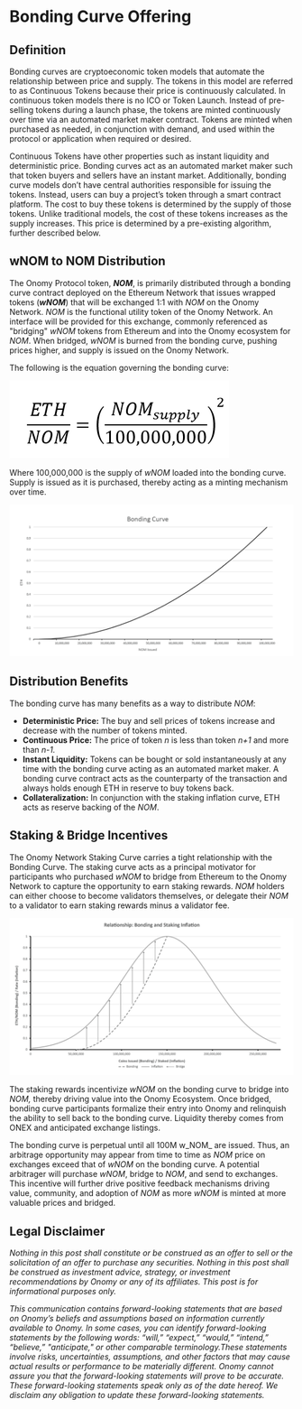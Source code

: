 # Bonding Curve Offering

## Definition

Bonding curves are cryptoeconomic token models that automate the relationship between price and supply. The tokens in this model are referred to as Continuous Tokens because their price is continuously calculated. In continuous token models there is no ICO or Token Launch. Instead of pre-selling tokens during a launch phase, the tokens are minted continuously over time via an automated market maker contract. Tokens are minted when purchased as needed, in conjunction with demand, and used within the protocol or application when required or desired.

Continuous Tokens have other properties such as instant liquidity and deterministic price. Bonding curves act as an automated market maker such that token buyers and sellers have an instant market. Additionally, bonding curve models don’t have central authorities responsible for issuing the tokens. Instead, users can buy a project’s token through a smart contract platform. The cost to buy these tokens is determined by the supply of those tokens. Unlike traditional models, the cost of these tokens increases as the supply increases. This price is determined by a pre-existing algorithm, further described below. 



## wNOM to NOM Distribution

The Onomy Protocol token, _**NOM**_, is primarily distributed through a bonding curve contract deployed on the Ethereum Network that issues wrapped tokens \(_**wNOM**_\) that will be exchanged 1:1 with _NOM_ on the Onomy Network. _NOM_ is the functional utility token of the Onomy Network. An interface will be provided for this exchange, commonly referenced as "bridging" _wNOM_ tokens from Ethereum and into the Onomy ecosystem for _NOM_. When bridged, _wNOM_ is burned from the bonding curve, pushing prices higher, and supply is issued on the Onomy Network.

The following is the equation governing the bonding curve:

![](../.gitbook/assets/image%20%286%29.png)

Where 100,000,000 is the supply of _wNOM_ loaded into the bonding curve. Supply is issued as it is purchased, thereby acting as a minting mechanism over time.

![](../.gitbook/assets/image%20%287%29.png)

## Distribution Benefits

The bonding curve has many benefits as a way to distribute _NOM_:

* **Deterministic Price:** The buy and sell prices of tokens increase and decrease with the number of tokens minted. 
* **Continuous Price:** The price of token _n_ is less than token _n+1_ and more than _n-1._
* **Instant Liquidity:** Tokens can be bought or sold instantaneously at any time with the bonding curve acting as an automated market maker. A bonding curve contract acts as the counterparty of the transaction and always holds enough ETH in reserve to buy tokens back. 
* **Collateralization:** In conjunction with the staking inflation curve, ETH acts as reserve backing of the _NOM_.

## Staking & Bridge Incentives

The Onomy Network Staking Curve carries a tight relationship with the Bonding Curve. The staking curve acts as a principal motivator for participants who purchased _wNOM_ to bridge from Ethereum to the Onomy Network to capture the opportunity to earn staking rewards. _NOM_ holders can either choose to become validators themselves, or delegate their _NOM_ to a validator to earn staking rewards minus a validator fee.

![](../.gitbook/assets/image%20%288%29.png)

The staking rewards incentivize _wNOM_ on the bonding curve to bridge into _NOM,_ thereby driving value into the Onomy Ecosystem. Once bridged, bonding curve participants formalize their entry into Onomy and relinquish the ability to sell back to the bonding curve. Liquidity thereby comes from ONEX and anticipated exchange listings.

The bonding curve is perpetual until all 100M w_NOM_ are issued. Thus, an arbitrage opportunity may appear from time to time as _NOM_ price on exchanges exceed that of _wNOM_ on the bonding curve. A potential arbitrager will purchase _wNOM_, bridge to _NOM_, and send to exchanges. This incentive will further drive positive feedback mechanisms driving value, community, and adoption of _NOM_ as more _wNOM_ is minted at more valuable prices and bridged.

## Legal Disclaimer

_Nothing in this post shall constitute or be construed as an offer to sell or the solicitation of an offer to purchase any securities. Nothing in this post shall be construed as investment advice, strategy, or investment recommendations by Onomy or any of its affiliates. This post is for informational purposes only._

_This communication contains forward-looking statements that are based on Onomy’s beliefs and assumptions based on information currently available to Onomy. In some cases, you can identify forward-looking statements by the following words: “will,” “expect,” “would,” “intend,” “believe,” "anticipate," or other comparable terminology.These statements involve risks, uncertainties, assumptions, and other factors that may cause actual results or performance to be materially different. Onomy cannot assure you that the forward-looking statements will prove to be accurate. These forward-looking statements speak only as of the date hereof. We disclaim any obligation to update these forward-looking statements._

